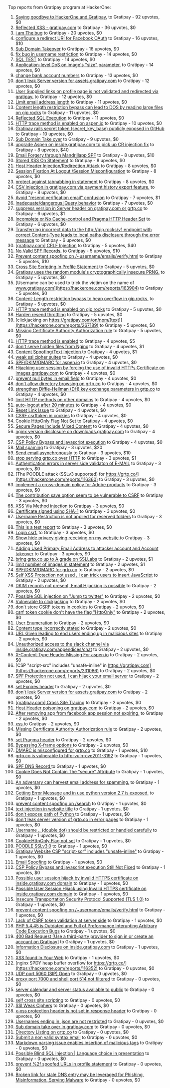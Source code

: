 Top reports from Gratipay program at HackerOne:

1. [Saying goodbye to HackerOne and Gratipay.](https://hackerone.com/reports/286728) to Gratipay - 92 upvotes, $0
2. [Reflected XSS - gratipay.com](https://hackerone.com/reports/262852) to Gratipay - 36 upvotes, $0
3. [i am The bug](https://hackerone.com/reports/284807) to Gratipay - 20 upvotes, $0
4. [configure a redirect URI for Facebook OAuth](https://hackerone.com/reports/140432) to Gratipay - 16 upvotes, $10
5. [Sub Domain Takeover](https://hackerone.com/reports/221133) to Gratipay - 16 upvotes, $0
6. [fix bug in username restriction](https://hackerone.com/reports/128121) to Gratipay - 14 upvotes, $0
7. [SQL TEST](https://hackerone.com/reports/248037) to Gratipay - 14 upvotes, $0
8. [Application-level DoS on image's "size" parameter.](https://hackerone.com/reports/247700) to Gratipay - 14 upvotes, $0
9. [change bank account numbers](https://hackerone.com/reports/90805) to Gratipay - 13 upvotes, $0
10. [don't leak Server version for assets.gratipay.com](https://hackerone.com/reports/149710) to Gratipay - 12 upvotes, $0
11. [User Supplied links on profile page is not validated and redirected via gratipay.](https://hackerone.com/reports/151831) to Gratipay - 12 upvotes, $0
12. [Limit email address length](https://hackerone.com/reports/127995) to Gratipay - 11 upvotes, $0
13. [Content length restriction bypass can lead to DOS by reading large files on gip.rocks](https://hackerone.com/reports/203388) to Gratipay - 11 upvotes, $0
14. [Reflected SQL Execution](https://hackerone.com/reports/284811) to Gratipay - 11 upvotes, $0
15. [HTTP trace method is enabled on aspen.io](https://hackerone.com/reports/203409) to Gratipay - 10 upvotes, $0
16. [Gratipay rails secret token (secret_key_base) publicly exposed in GitHub](https://hackerone.com/reports/262620) to Gratipay - 10 upvotes, $0
17. [Sub Domain Take over](https://hackerone.com/reports/111078) to Gratipay - 9 upvotes, $0
18. [upgrade Aspen on inside.gratipay.com to pick up CR injection fix](https://hackerone.com/reports/143139) to Gratipay - 8 upvotes, $40
19. [Email Forgery through Mandrillapp SPF](https://hackerone.com/reports/117097) to Gratipay - 8 upvotes, $10
20. [Stored XSS On Statement](https://hackerone.com/reports/84740) to Gratipay - 8 upvotes, $0
21. [Host Header Injection/Redirection Attack](https://hackerone.com/reports/157465) to Gratipay - 8 upvotes, $0
22. [Session Fixation At Logout /Session Misconfiguration](https://hackerone.com/reports/193556) to Gratipay - 8 upvotes, $0
23. [protect against tabnabbing in statement](https://hackerone.com/reports/109161) to Gratipay - 8 upvotes, $0
24. [CSV injection in gratipay.com via payment history export feature.](https://hackerone.com/reports/219323) to Gratipay - 8 upvotes, $0
25. [Avoid "resend verification email" confusion](https://hackerone.com/reports/156542) to Gratipay - 7 upvotes, $1
26. [Inadequate/dangerous jQuery behavior](https://hackerone.com/reports/211149) to Gratipay - 7 upvotes, $0
27. [suppress version in Server header on gratipay.com or grtp.co](https://hackerone.com/reports/123742) to Gratipay - 6 upvotes, $1
28. [Incomplete or No Cache-control and Pragma HTTP Header Set](https://hackerone.com/reports/185833) to Gratipay - 6 upvotes, $0
29. [Transferring incorrect data to the http://gip.rocks/v1 endpoint with correct Content-Type leads to local paths disclosure through the error message](https://hackerone.com/reports/219601) to Gratipay - 6 upvotes, $0
30. [[gratipay.com] CRLF Injection](https://hackerone.com/reports/79552) to Gratipay - 5 upvotes, $40
31. [No Valid SPF Records.](https://hackerone.com/reports/116973) to Gratipay - 5 upvotes, $10
32. [Prevent content spoofing on /~username/emails/verify.html](https://hackerone.com/reports/117187) to Gratipay - 5 upvotes, $10
33. [Cross Site Scripting In Profile Statement ](https://hackerone.com/reports/162120) to Gratipay - 5 upvotes, $0
34. [Gratipay uses the random module's cryptographically insecure PRNG.](https://hackerone.com/reports/190373) to Gratipay - 5 upvotes, $0
35. [Username can be used to trick the victim on the name of www.gratipay.com](https://hackerone.com/reports/163904) to Gratipay - 5 upvotes, $0
36. [Content-Length restriction bypass to heap overflow in gip.rocks.](https://hackerone.com/reports/214449) to Gratipay - 5 upvotes, $0
37. [HTTP trace method is enabled on gip.rocks](https://hackerone.com/reports/203384) to Gratipay - 5 upvotes, $0
38. [Harden resend throttling](https://hackerone.com/reports/108645) to Gratipay - 5 upvotes, $0
39. [clickjacking on https://gratipay.com/on/npm/[text]](https://hackerone.com/reports/267189) to Gratipay - 5 upvotes, $0
40. [Missing Certificate Authority Authorization rule](https://hackerone.com/reports/261706) to Gratipay - 5 upvotes, $0
41. [HTTP trace method is enabled](https://hackerone.com/reports/109054) to Gratipay - 4 upvotes, $5
42. [don't serve hidden files from Nginx](https://hackerone.com/reports/120026) to Gratipay - 4 upvotes, $1
43. [Content Spoofing/Text Injection ](https://hackerone.com/reports/154921) to Gratipay - 4 upvotes, $1
44. [weak ssl cipher suites](https://hackerone.com/reports/76303) to Gratipay - 4 upvotes, $0
45. [SPF/DKIM/DMARC for aspen.io](https://hackerone.com/reports/117159) to Gratipay - 4 upvotes, $0
46. [Hijacking user session by forcing the use of  invalid HTTPs Certificate on images.gratipay.com](https://hackerone.com/reports/124976) to Gratipay - 4 upvotes, $0
47. [prevent null bytes in email field](https://hackerone.com/reports/150917) to Gratipay - 4 upvotes, $0
48. [don't allow directory browsing on grtp.co](https://hackerone.com/reports/151295) to Gratipay - 4 upvotes, $0
49. [strengthen Diffie-Hellman (DH) key exchange parameters in grtp.co](https://hackerone.com/reports/117458) to Gratipay - 4 upvotes, $0
50. [limit HTTP methods on other domains](https://hackerone.com/reports/117142) to Gratipay - 4 upvotes, $0
51. [auto-logout after 20 minutes](https://hackerone.com/reports/123897) to Gratipay - 4 upvotes, $0
52. [Reset Link Issue](https://hackerone.com/reports/161918) to Gratipay - 4 upvotes, $0
53. [CSRF csrftoken in cookies](https://hackerone.com/reports/174228) to Gratipay - 4 upvotes, $0
54. [Cookie HttpOnly Flag Not Set ](https://hackerone.com/reports/190194) to Gratipay - 4 upvotes, $0
55. [Secure Pages Include Mixed Content](https://hackerone.com/reports/185835) to Gratipay - 4 upvotes, $0
56. [nginx version disclosure on downloads.gratipay.com](https://hackerone.com/reports/157507) to Gratipay - 4 upvotes, $0
57. [CSP Policy Bypass and javascript execution](https://hackerone.com/reports/241192) to Gratipay - 4 upvotes, $0
58. [Mail spaming](https://hackerone.com/reports/87531) to Gratipay - 3 upvotes, $20
59. [Send email asynchronously](https://hackerone.com/reports/128856) to Gratipay - 3 upvotes, $10
60. [stop serving grtp.co over HTTP](https://hackerone.com/reports/117330) to Gratipay - 3 upvotes, $1
61. [Authentication errors in server side validaton of E-MAIL](https://hackerone.com/reports/80883) to Gratipay - 3 upvotes, $0
62. [The POODLE attack (SSLv3 supported) for https://grtp.co/](https://hackerone.com/reports/116360) to Gratipay - 3 upvotes, $0
63. [implement a cross-domain policy for Adobe products](https://hackerone.com/reports/90778) to Gratipay - 3 upvotes, $0
64. [The contribution save option seem to be vulnerable to CSRF](https://hackerone.com/reports/151827) to Gratipay - 3 upvotes, $0
65. [XSS Via Method injection](https://hackerone.com/reports/161621) to Gratipay - 3 upvotes, $0
66. [Certificate signed using SHA-1](https://hackerone.com/reports/190015) to Gratipay - 3 upvotes, $0
67. [Username Restriction is not applied for reserved folders](https://hackerone.com/reports/163949) to Gratipay - 3 upvotes, $0
68. [This is a test report](https://hackerone.com/reports/151165) to Gratipay - 3 upvotes, $0
69. [Login csrf.](https://hackerone.com/reports/117195) to Gratipay - 3 upvotes, $0
70. [Show hide privacy giving receiving on my website ](https://hackerone.com/reports/262088) to Gratipay - 3 upvotes, $0
71. [Adding Used Primary Email Address to attacker account and Account takeover](https://hackerone.com/reports/273647) to Gratipay - 3 upvotes, $0
72. [bring grtp.co up to A grade on SSLLabs](https://hackerone.com/reports/131065) to Gratipay - 2 upvotes, $1
73. [limit number of images in statement](https://hackerone.com/reports/117739) to Gratipay - 2 upvotes, $1
74. [SPF/DKIM/DMARC for grtp.co](https://hackerone.com/reports/117149) to Gratipay - 2 upvotes, $0
75. [Self XSS Protection not used , I can trick users to insert JavaScript](https://hackerone.com/reports/76307) to Gratipay - 2 upvotes, $0
76. [DKIM records not present, Email Hijacking is possible](https://hackerone.com/reports/84287) to Gratipay - 2 upvotes, $0
77. [Possible SQL injection on "Jump to twitter"](https://hackerone.com/reports/81701) to Gratipay - 2 upvotes, $0
78. [Vulnerable to clickjacking](https://hackerone.com/reports/123782) to Gratipay - 2 upvotes, $0
79. [don't store CSRF tokens in cookies](https://hackerone.com/reports/140377) to Gratipay - 2 upvotes, $0
80. [csrf_token cookie don't have the flag "HttpOnly"](https://hackerone.com/reports/123900) to Gratipay - 2 upvotes, $0
81. [User Enumeration](https://hackerone.com/reports/192986) to Gratipay - 2 upvotes, $0
82. [Content type incorrectly stated](https://hackerone.com/reports/190964) to Gratipay - 2 upvotes, $0
83. [URL Given leading to end users ending up in malicious sites](https://hackerone.com/reports/209821) to Gratipay - 2 upvotes, $0
84. [Unauthorized access to the slack channel via inside.gratipay.com/appendices/chat](https://hackerone.com/reports/226648) to Gratipay - 2 upvotes, $0
85. [X-Content-Type Header Missing For aspen.io](https://hackerone.com/reports/118033) to Gratipay - 2 upvotes, $0
86. [CSP "script-src" includes "unsafe-inline" in https://gratipay.com](https://hackerone.com/reports/231086) to Gratipay - 2 upvotes, $0
87. [SPF Protection not used, I can hijack your email server](https://hackerone.com/reports/93157) to Gratipay - 2 upvotes, $0
88. [set Expires header](https://hackerone.com/reports/145207) to Gratipay - 2 upvotes, $0
89. [don't leak Server version for assets.gratipay.com](https://hackerone.com/reports/151302) to Gratipay - 2 upvotes, $0
90. [[gratipay.com] Cross Site Tracing](https://hackerone.com/reports/152834) to Gratipay - 2 upvotes, $0
91. [Host Header poisoning on gratipay.com](https://hackerone.com/reports/158482) to Gratipay - 2 upvotes, $0
92. [After removing app from facebook app session not expiring.](https://hackerone.com/reports/129209) to Gratipay - 2 upvotes, $0
93. [xss ](https://hackerone.com/reports/262005) to Gratipay - 2 upvotes, $0
94. [Missing Certificate Authority Authorization rule](https://hackerone.com/reports/260928) to Gratipay - 2 upvotes, $0
95. [set Pragma header](https://hackerone.com/reports/145206) to Gratipay - 2 upvotes, $0
96. [Bypassing X-frame options ](https://hackerone.com/reports/283951) to Gratipay - 2 upvotes, $0
97. [DMARC is misconfigured for grtp.co](https://hackerone.com/reports/117325) to Gratipay - 1 upvotes, $10
98. [grtp.co is vulnerable to http-vuln-cve2011-3192](https://hackerone.com/reports/112687) to Gratipay - 1 upvotes, $0
99. [SPF DNS Record ](https://hackerone.com/reports/115275) to Gratipay - 1 upvotes, $0
100. [Cookie Does Not Contain The "secure" Attribute](https://hackerone.com/reports/123849) to Gratipay - 1 upvotes, $0
101. [An adversary can harvest email address for spamming.](https://hackerone.com/reports/128035) to Gratipay - 1 upvotes, $0
102. [Getting Error Message and in use python version 2.7 is exposed.](https://hackerone.com/reports/128041) to Gratipay - 1 upvotes, $0
103. [prevent content spoofing on /search](https://hackerone.com/reports/115284) to Gratipay - 1 upvotes, $0
104. [text injection in website title](https://hackerone.com/reports/128764) to Gratipay - 1 upvotes, $0
105. [don't expose path of Python ](https://hackerone.com/reports/138659) to Gratipay - 1 upvotes, $0
106. [don't leak server version of grtp.co in error pages](https://hackerone.com/reports/136720) to Gratipay - 1 upvotes, $0
107. [Username .. (double dot) should be restricted or handled carefully](https://hackerone.com/reports/152477) to Gratipay - 1 upvotes, $0
108. [Cookie:HttpOnly Flag not set](https://hackerone.com/reports/157563) to Gratipay - 1 upvotes, $0
109. [POODLE SSLv3.0](https://hackerone.com/reports/219499) to Gratipay - 1 upvotes, $0
110. [Gratipay Website CSP "script-scr" includes "unsafe-inline"](https://hackerone.com/reports/231510) to Gratipay - 1 upvotes, $0
111. [Email Spoofing](https://hackerone.com/reports/240987) to Gratipay - 1 upvotes, $0
112. [CSP Policy Bypass and javascript execution Still Not Fixed](https://hackerone.com/reports/241341) to Gratipay - 1 upvotes, $0
113. [Possible user session hijack by invalid HTTPS certificate on inside.gratipay.com domain](https://hackerone.com/reports/241892) to Gratipay - 1 upvotes, $0
114. [Possible User Session Hijack using Invalid HTTPS certificate on inside.gratipay.com domain](https://hackerone.com/reports/242622) to Gratipay - 1 upvotes, $0
115. [Insecure Transportation Security Protocol Supported (TLS 1.0)](https://hackerone.com/reports/163812) to Gratipay - 1 upvotes, $0
116. [prevent content spoofing on /~username/emails/verify.html](https://hackerone.com/reports/126010) to Gratipay - 1 upvotes, $0
117. [Lack of CSRF token validation at server side](https://hackerone.com/reports/163815) to Gratipay - 1 upvotes, $0
118. [PHP 5.4.45 is Outdated and Full of Preformance Interupting Arbitrary Code Execution Bugs](https://hackerone.com/reports/131452) to Gratipay - 1 upvotes, $0
119. [400 Bad Request [Use a third-party provider to sign in or create an account on Gratipay]](https://hackerone.com/reports/267212) to Gratipay - 1 upvotes, $0
120. [Information Disclosure on inside.gratipay.com](https://hackerone.com/reports/267213) to Gratipay - 1 upvotes, $0
121. [XSS found In Your Web](https://hackerone.com/reports/164922) to Gratipay - 1 upvotes, $0
122. [nginx SPDY heap buffer overflow for https://grtp.co/](https://hackerone.com/reports/116352) to Gratipay - 0 upvotes, $0
123. [UDP port 5060 (SIP) Open](https://hackerone.com/reports/116774) to Gratipay - 0 upvotes, $0
124. [proxy port 7000 and shell port 514 not filtered](https://hackerone.com/reports/116618) to Gratipay - 0 upvotes, $0
125. [server calendar and server status available to public](https://hackerone.com/reports/116621) to Gratipay - 0 upvotes, $0
126. [self cross site scripting](https://hackerone.com/reports/245762) to Gratipay - 0 upvotes, $0
127. [SSl Weak Ciphers](https://hackerone.com/reports/244070) to Gratipay - 0 upvotes, $0
128. [x-xss protection header is not set in response header](https://hackerone.com/reports/162336) to Gratipay - 0 upvotes, $0
129. [Usernames ending in .json are not restricted](https://hackerone.com/reports/161935) to Gratipay - 0 upvotes, $0
130. [Sub domain take over in gratipay.com](https://hackerone.com/reports/257331) to Gratipay - 0 upvotes, $0
131. [Directory Listing on grtp.co](https://hackerone.com/reports/109116) to Gratipay - 0 upvotes, $0
132. [Submit a non valid syntax email](https://hackerone.com/reports/131053) to Gratipay - 0 upvotes, $0
133. [Markdown parsing issue enables insertion of malicious tags](https://hackerone.com/reports/116512) to Gratipay - 0 upvotes, $0
134. [Possible Blind SQL injection | Language choice in presentation](https://hackerone.com/reports/131047) to Gratipay - 0 upvotes, $0
135. [prevent %2f spoofed URLs in profile statement](https://hackerone.com/reports/128910) to Gratipay - 0 upvotes, $0
136. [Broken link for stale DNS entry may be leveraged for Phishing, Misinformation, Serving Malware](https://hackerone.com/reports/279351) to Gratipay - 0 upvotes, $0
